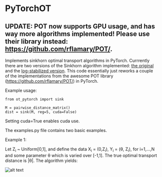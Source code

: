 # PyTorchOT

## UPDATE: POT now supports GPU usage, and has way more algorithms implemented! Please use their library instead: https://github.com/rflamary/POT/.

Implements sinkhorn optimal transport algorithms in PyTorch. Currrently there are two versions of the Sinkhorn 
algorithm implemented: [the original](https://arxiv.org/pdf/1306.0895.pdf) and the [log-stabilized version](https://arxiv.org/pdf/1610.06519.pdf). This code essentially just reworks a couple of the implementations from the awesome POT library (https://github.com/rflamary/POT/) in PyTorch.

Example usage:
```
from ot_pytorch import sink

M = pairwise_distance_matrix()
dist = sink(M, reg=5, cuda=False)
```

Setting cuda=True enables cuda use.

The examples.py file contains two basic examples. 

Example 1: 

Let Z<sub>i</sub> ~ Uniform[0,1], and define the data X<sub>i</sub> = (0,Z<sub>i</sub>), Y<sub>i</sub> = (θ, Z<sub>i</sub>), for i=1,...,N and some parameter θ which is varied over [-1,1]. The true optimal transport distance is |θ|. The algorithm yields:

![alt text](https://github.com/rythei/PyTorchOT/blob/master/plots/uniform_example/uniform_example2.png)

